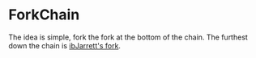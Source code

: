 # ForkChain
The idea is simple, fork the fork at the bottom of the chain. The furthest down the chain is [ibJarrett's fork](https://github.com/ibJarrett/ForkChain).
